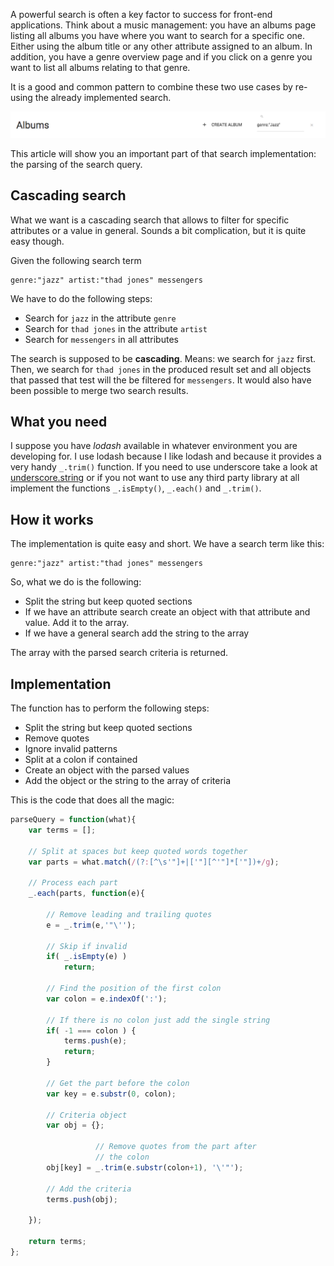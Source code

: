 A powerful search is often a key factor to success for front-end
applications. Think about a music management: you have an albums
page listing all albums you have where you want to search for
a specific one. Either using the album title or any other attribute
assigned to an album.
In addition, you have a genre overview page and if you click on a
genre you want to list all albums relating to that genre.

It is a good and common pattern to combine these two use cases by re-using
the already implemented search.

![](img/search.png)

This article will show you an important part of that search implementation: 
the parsing of the search query.

## Cascading search

What we want is a cascading search that allows to filter for specific
attributes or a value in general.
Sounds a bit complication, but it is quite easy though.

Given the following search term

```
genre:"jazz" artist:"thad jones" messengers
```

We have to do the following steps:

- Search for `jazz` in the attribute `genre`
- Search for `thad jones` in the attribute `artist`
- Search for `messengers` in all attributes

The search is supposed to be **cascading**. Means: we search
for `jazz` first. Then, we search for `thad jones` in the produced
result set and all objects that passed that test will the be filtered
for `messengers`. It would also have been possible to merge two search
results.

## What you need
I suppose you have *lodash* available in whatever environment you are developing
for. I use lodash because I like lodash and because it provides a very
handy `_.trim()` function. If you need to use underscore take a look
at [underscore.string](https://epeli.github.io/underscore.string/) or if you
not want to use any third party library at all implement the functions
`_.isEmpty()`, `_.each()` and `_.trim()`.

## How it works

The implementation is quite easy and short. We have a search term like this:

```
genre:"jazz" artist:"thad jones" messengers
```

So, what we do is the following:

- Split the string but keep quoted sections
- If we have an attribute search create an object with that attribute and value. Add it to the array.
- If we have a general search add the string to the array

The array with the parsed search criteria is returned. 

## Implementation

The function has to perform the following steps:

- Split the string but keep quoted sections
- Remove quotes
- Ignore invalid patterns
- Split at a colon if contained
- Create an object with the parsed values
- Add the object or the string to the array of criteria

This is the code that does all the magic:

```javascript
parseQuery = function(what){
    var terms = [];
    
    // Split at spaces but keep quoted words together 
    var parts = what.match(/(?:[^\s'"]+|['"][^'"]*['"])+/g);
	
	// Process each part
    _.each(parts, function(e){

		// Remove leading and trailing quotes 
        e = _.trim(e,'"\'');

		// Skip if invalid
        if( _.isEmpty(e) )
            return;
    
		// Find the position of the first colon
        var colon = e.indexOf(':');
        
		// If there is no colon just add the single string
        if( -1 === colon ) {
            terms.push(e);
            return;
        }
        
		// Get the part before the colon
        var key = e.substr(0, colon);
        
		// Criteria object
        var obj = {};
		
                   // Remove quotes from the part after
				   // the colon
        obj[key] = _.trim(e.substr(colon+1), '\'"');
      
	  	// Add the criteria
        terms.push(obj);
      
    });
    
    return terms;
};
```
